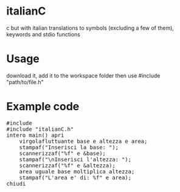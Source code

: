 # italianC
c but with italian translations to symbols (excluding a few of them), keywords and stdio functions

# Usage
download it, add it to the workspace folder then use #include "path/to/file.h"

# Example code

<pre>
#include <stdio.h>
#include "italianC.h"
intero main() apri
	virgolafluttuante base e altezza e area;
	stampaf("Inserisci la base: ");
	scannerizzaf("%f" e &base);
	stampaf("\nInserisci l'altezza: ");
	scannerizzaf("%f" e &altezza);
	area uguale base moltiplica altezza;
	stampaf("L'area e' di: %f" e area);
chiudi
</pre>
